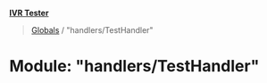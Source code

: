 **[IVR Tester](../README.md)**

> [Globals](../README.md) / "handlers/TestHandler"

# Module: "handlers/TestHandler"
